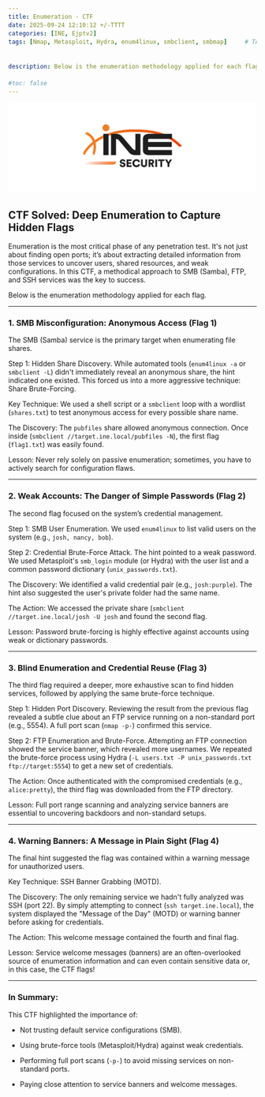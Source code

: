```yaml
---
title: Enumeration - CTF
date: 2025-09-24 12:10:12 +/-TTTT
categories: [INE, Ejptv2]
tags: [Nmap, Metasploit, Hydra, enum4linux, smbclient, smbmap]     # TAG names should always be lowercase


description: Below is the enumeration methodology applied for each flag.

#toc: false
---
```


![img-description](/assets/img/Posts/ine.png)



## CTF Solved: Deep Enumeration to Capture Hidden Flags
Enumeration is the most critical phase of any penetration test. It's not just about finding open ports; it’s about extracting detailed information from those services to uncover users, shared resources, and weak configurations. In this CTF, a methodical approach to SMB (Samba), FTP, and SSH services was the key to success.

Below is the enumeration methodology applied for each flag.

---
### 1. SMB Misconfiguration: Anonymous Access (Flag 1)
The SMB (Samba) service is the primary target when enumerating file shares.

Step 1: Hidden Share Discovery.
While automated tools (`enum4linux -a` or `smbclient -L`) didn't immediately reveal an anonymous share, the hint indicated one existed. This forced us into a more aggressive technique: Share Brute-Forcing.

Key Technique: We used a shell script or a `smbclient` loop with a wordlist (`shares.txt`) to test anonymous access for every possible share name.

The Discovery: The `pubfiles` share allowed anonymous connection. Once inside (`smbclient //target.ine.local/pubfiles -N`), the first flag (`flag1.txt`) was easily found.

Lesson: Never rely solely on passive enumeration; sometimes, you have to actively search for configuration flaws.

---
### 2. Weak Accounts: The Danger of Simple Passwords (Flag 2)
The second flag focused on the system’s credential management.

Step 1: SMB User Enumeration.
We used `enum4linux` to list valid users on the system (e.g., `josh, nancy, bob`).

Step 2: Credential Brute-Force Attack.
The hint pointed to a weak password. We used Metasploit's `smb_login` module (or Hydra) with the user list and a common password dictionary (`unix_passwords.txt`).

The Discovery: We identified a valid credential pair (e.g., `josh:purple`). The hint also suggested the user's private folder had the same name.

The Action: We accessed the private share (`smbclient //target.ine.local/josh -U josh` and found the second flag.

Lesson: Password brute-forcing is highly effective against accounts using weak or dictionary passwords.

---
### 3. Blind Enumeration and Credential Reuse (Flag 3)
The third flag required a deeper, more exhaustive scan to find hidden services, followed by applying the same brute-force technique.

Step 1: Hidden Port Discovery.
Reviewing the result from the previous flag revealed a subtle clue about an FTP service running on a non-standard port (e.g., 5554). A full port scan (`nmap -p-`) confirmed this service.

Step 2: FTP Enumeration and Brute-Force.
Attempting an FTP connection showed the service banner, which revealed more usernames. We repeated the brute-force process using Hydra (`-L users.txt -P unix_passwords.txt ftp://target:5554`) to get a new set of credentials.

The Action: Once authenticated with the compromised credentials (e.g., `alice:pretty`), the third flag was downloaded from the FTP directory.

Lesson: Full port range scanning and analyzing service banners are essential to uncovering backdoors and non-standard setups.

---
### 4. Warning Banners: A Message in Plain Sight (Flag 4)
The final hint suggested the flag was contained within a warning message for unauthorized users.

Key Technique: SSH Banner Grabbing (MOTD).

The Discovery: The only remaining service we hadn't fully analyzed was SSH (port 22). By simply attempting to connect (`ssh target.ine.local`), the system displayed the "Message of the Day" (MOTD) or warning banner before asking for credentials.

The Action: This welcome message contained the fourth and final flag.

Lesson: Service welcome messages (banners) are an often-overlooked source of enumeration information and can even contain sensitive data or, in this case, the CTF flags!

---
### In Summary:

This CTF highlighted the importance of:

- Not trusting default service configurations (SMB).

- Using brute-force tools (Metasploit/Hydra) against weak credentials.

- Performing full port scans (`-p-`) to avoid missing services on non-standard ports.

- Paying close attention to service banners and welcome messages.